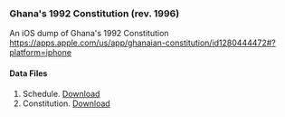 ### Ghana's 1992 Constitution (rev. 1996)
An iOS dump of Ghana's 1992 Constitution
https://apps.apple.com/us/app/ghanaian-constitution/id1280444472#?platform=iphone

#### Data Files
1. Schedule. <a href='app/GhanaianConstitution.app/schedule.json'> Download</a>
2. Constitution. <a href='app/GhanaianConstitution.app/constitution.json'> Download</a>
